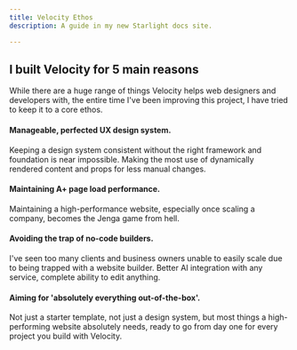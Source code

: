 ```yaml
---
title: Velocity Ethos
description: A guide in my new Starlight docs site.

---
```



## I built Velocity for 5 main reasons
While there are a huge range of things Velocity helps web designers and developers with, the entire time I've been improving this project, I have tried to keep it to a core ethos.


#### Manageable, perfected UX design system.
Keeping a design system consistent without the right framework and foundation is near impossible. Making the most use of dynamically rendered content and props for less manual changes.

#### Maintaining A+ page load performance.
Maintaining a high-performance website, especially once scaling a company, becomes the Jenga game from hell.

#### Avoiding the trap of no-code builders.
I've seen too many clients and business owners unable to easily scale due to being trapped with a website builder. Better AI integration with any service, complete ability to edit anything.

#### Aiming for 'absolutely everything out-of-the-box'.
Not just a starter template, not just a design system, but most things a high-performing website absolutely needs, ready to go from day one for every project you build with Velocity.